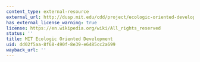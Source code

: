 ```yaml
---
content_type: external-resource
external_url: http://dusp.mit.edu/cdd/project/ecologic-oriented-development-0
has_external_license_warning: true
license: https://en.wikipedia.org/wiki/All_rights_reserved
status: ''
title: MIT Ecologic Oriented Development
uid: dd02f5aa-8f68-490f-8e39-e6485cc2a699
wayback_url: ''
---
```

